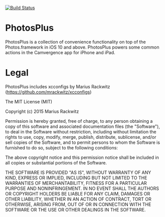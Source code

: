 [![Build Status](https://travis-ci.org/LibraryLoupe/PhotosPlus.svg?branch=master)](https://travis-ci.org/LibraryLoupe/PhotosPlus)

# PhotosPlus
PhotosPlus is a collection of convenience functionality on top of the Photos.framework in iOS 10 and above. PhotosPlus powers some common actions in the Camvergence app for iPhone and iPad.

# Legal

PhotosPlus includes xcconfigs by Marius Rackwitz (https://github.com/mrackwitz/xcconfigs)

The MIT License (MIT)

Copyright (c) 2015 Marius Rackwitz

Permission is hereby granted, free of charge, to any person obtaining a copy
of this software and associated documentation files (the "Software"), to deal
in the Software without restriction, including without limitation the rights
to use, copy, modify, merge, publish, distribute, sublicense, and/or sell
copies of the Software, and to permit persons to whom the Software is
furnished to do so, subject to the following conditions:

The above copyright notice and this permission notice shall be included in all
copies or substantial portions of the Software.

THE SOFTWARE IS PROVIDED "AS IS", WITHOUT WARRANTY OF ANY KIND, EXPRESS OR
IMPLIED, INCLUDING BUT NOT LIMITED TO THE WARRANTIES OF MERCHANTABILITY,
FITNESS FOR A PARTICULAR PURPOSE AND NONINFRINGEMENT. IN NO EVENT SHALL THE
AUTHORS OR COPYRIGHT HOLDERS BE LIABLE FOR ANY CLAIM, DAMAGES OR OTHER
LIABILITY, WHETHER IN AN ACTION OF CONTRACT, TORT OR OTHERWISE, ARISING FROM,
OUT OF OR IN CONNECTION WITH THE SOFTWARE OR THE USE OR OTHER DEALINGS IN THE
SOFTWARE.
